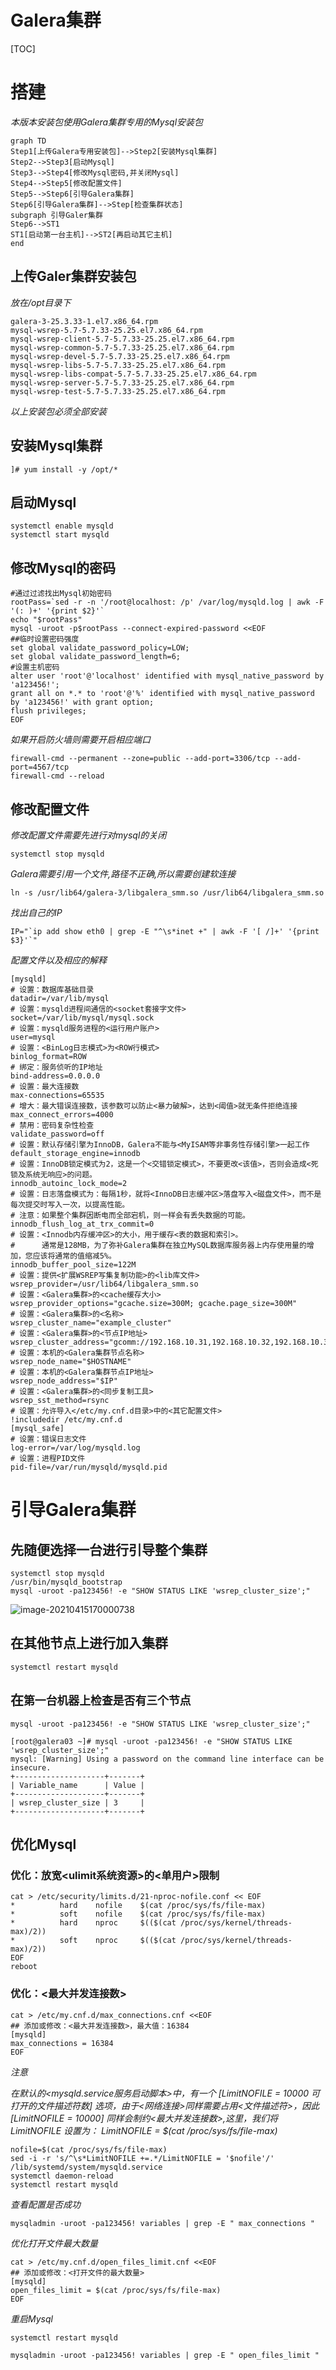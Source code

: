 # Galera集群

[TOC]

# 搭建

*本版本安装包使用Galera集群专用的Mysql安装包*

```mermaid
graph TD
Step1[上传Galera专用安装包]-->Step2[安装Mysql集群]
Step2-->Step3[启动Mysql]
Step3-->Step4[修改Mysql密码,并关闭Mysql]
Step4-->Step5[修改配置文件]
Step5-->Step6[引导Galera集群]
Step6[引导Galera集群]-->Step[检查集群状态]
subgraph 引导Galer集群
Step6-->ST1
ST1[启动第一台主机]-->ST2[再启动其它主机]
end
```

## 上传Galer集群安装包

*放在/opt目录下*

```shell
galera-3-25.3.33-1.el7.x86_64.rpm
mysql-wsrep-5.7-5.7.33-25.25.el7.x86_64.rpm
mysql-wsrep-client-5.7-5.7.33-25.25.el7.x86_64.rpm
mysql-wsrep-common-5.7-5.7.33-25.25.el7.x86_64.rpm
mysql-wsrep-devel-5.7-5.7.33-25.25.el7.x86_64.rpm
mysql-wsrep-libs-5.7-5.7.33-25.25.el7.x86_64.rpm
mysql-wsrep-libs-compat-5.7-5.7.33-25.25.el7.x86_64.rpm
mysql-wsrep-server-5.7-5.7.33-25.25.el7.x86_64.rpm
mysql-wsrep-test-5.7-5.7.33-25.25.el7.x86_64.rpm
```

*以上安装包必须全部安装*

## 安装Mysql集群

```shell
]# yum install -y /opt/*
```

## 启动Mysql

```shell
systemctl enable mysqld
systemctl start mysqld
```

## 修改Mysql的密码

```shell
#通过过滤找出Mysql初始密码
rootPass=`sed -r -n '/root@localhost: /p' /var/log/mysqld.log | awk -F '(: )+' '{print $2}'`
echo "$rootPass"
mysql -uroot -p$rootPass --connect-expired-password <<EOF
##临时设置密码强度
set global validate_password_policy=LOW; 
set global validate_password_length=6; 
#设置主机密码
alter user 'root'@'localhost' identified with mysql_native_password by 'a123456!'; 
grant all on *.* to 'root'@'%' identified with mysql_native_password by 'a123456!' with grant option;
flush privileges;
EOF
```

*如果开启防火墙则需要开启相应端口*

```shell
firewall-cmd --permanent --zone=public --add-port=3306/tcp --add-port=4567/tcp
firewall-cmd --reload
```

## 修改配置文件

*修改配置文件需要先进行对mysql的关闭*

```shell
systemctl stop mysqld
```

*Galera需要引用一个文件,路径不正确,所以需要创建软连接*

```shell
ln -s /usr/lib64/galera-3/libgalera_smm.so /usr/lib64/libgalera_smm.so
```

*找出自己的IP*

```shell
IP="`ip add show eth0 | grep -E "^\s*inet +" | awk -F '[ /]+' '{print $3}'`"
```

*配置文件以及相应的解释*

```shell
[mysqld]
# 设置：数据库基础目录
datadir=/var/lib/mysql
# 设置：mysqld进程间通信的<socket套接字文件>
socket=/var/lib/mysql/mysql.sock
# 设置：mysqld服务进程的<运行用户账户>
user=mysql
# 设置：<BinLog日志模式>为<ROW行模式>
binlog_format=ROW
# 绑定：服务侦听的IP地址
bind-address=0.0.0.0
# 设置：最大连接数
max-connections=65535
# 增大：最大错误连接数，该参数可以防止<暴力破解>，达到<阈值>就无条件拒绝连接
max_connect_errors=4000
# 禁用：密码复杂性检查
validate_password=off
# 设置：默认存储引擎为InnoDB，Galera不能与<MyISAM等非事务性存储引擎>一起工作
default_storage_engine=innodb
# 设置：InnoDB锁定模式为2，这是一个<交错锁定模式>，不要更改<该值>，否则会造成<死锁及系统无响应>的问题。
innodb_autoinc_lock_mode=2
# 设置：日志落盘模式为：每隔1秒，就将<InnoDB日志缓冲区>落盘写入<磁盘文件>，而不是每次提交时写入一次，以提高性能。
# 注意：如果整个集群因断电而全部宕机，则一样会有丢失数据的可能。
innodb_flush_log_at_trx_commit=0
# 设置：<Innodb内存缓冲区>的大小，用于缓存<表的数据和索引>。
#      通常是128MB，为了弥补Galera集群在独立MySQL数据库服务器上内存使用量的增加，您应该将通常的值缩减5%。
innodb_buffer_pool_size=122M
# 设置：提供<扩展WSREP写集复制功能>的<lib库文件>
wsrep_provider=/usr/lib64/libgalera_smm.so
# 设置：<Galera集群>的<cache缓存大小>
wsrep_provider_options="gcache.size=300M; gcache.page_size=300M"
# 设置：<Galera集群>的<名称>
wsrep_cluster_name="example_cluster"
# 设置：<Galera集群>的<节点IP地址>
wsrep_cluster_address="gcomm://192.168.10.31,192.168.10.32,192.168.10.33"
# 设置：本机的<Galera集群节点名称>
wsrep_node_name="$HOSTNAME"
# 设置：本机的<Galera集群节点IP地址>
wsrep_node_address="$IP"
# 设置：<Galera集群>的<同步复制工具>
wsrep_sst_method=rsync
# 设置：允许导入</etc/my.cnf.d目录>中的<其它配置文件>
!includedir /etc/my.cnf.d
[mysql_safe]
# 设置：错误日志文件
log-error=/var/log/mysqld.log
# 设置：进程PID文件
pid-file=/var/run/mysqld/mysqld.pid
```

# 引导Galera集群

## 先随便选择一台进行引导整个集群

```shell
systemctl stop mysqld
/usr/bin/mysqld_bootstrap
mysql -uroot -pa123456! -e "SHOW STATUS LIKE 'wsrep_cluster_size';"
```

![image-20210415170000738](C:\Users\86134\Desktop\image-20210415170000738.png)



## 在其他节点上进行加入集群

```shell
systemctl restart mysqld
```

## 在`第一台机器上检查是否有三个节点` 

```shell
mysql -uroot -pa123456! -e "SHOW STATUS LIKE 'wsrep_cluster_size';"
```

```shell
[root@galera03 ~]# mysql -uroot -pa123456! -e "SHOW STATUS LIKE 'wsrep_cluster_size';"
mysql: [Warning] Using a password on the command line interface can be insecure.
+--------------------+-------+
| Variable_name      | Value |
+--------------------+-------+
| wsrep_cluster_size | 3     |
+--------------------+-------+
```

## 优化Mysql

### 优化：放宽<ulimit系统资源>的<单用户>限制

```shell
cat > /etc/security/limits.d/21-nproc-nofile.conf << EOF
*          hard    nofile    $(cat /proc/sys/fs/file-max)
*          soft    nofile    $(cat /proc/sys/fs/file-max)
*          hard    nproc     $(($(cat /proc/sys/kernel/threads-max)/2))
*          soft    nproc     $(($(cat /proc/sys/kernel/threads-max)/2))
EOF
reboot

```

### 优化：<最大并发连接数>

```shell
cat > /etc/my.cnf.d/max_connections.cnf <<EOF
## 添加或修改：<最大并发连接数>，最大值：16384
[mysqld]
max_connections = 16384
EOF
```

*注意*

*在默认的<mysqld.service服务启动脚本>中，有一个 [LimitNOFILE = 10000 可打开的文件描述符数] 选项，由于<网络连接>同样需要占用<文件描述符>，因此 [LimitNOFILE = 10000] 同样会制约<最大并发连接数>,这里，我们将 LimitNOFILE 设置为： LimitNOFILE = $(cat /proc/sys/fs/file-max)*

```shell
nofile=$(cat /proc/sys/fs/file-max)
sed -i -r 's/^\s*LimitNOFILE +=.*/LimitNOFILE = '$nofile'/' /lib/systemd/system/mysqld.service
systemctl daemon-reload
systemctl restart mysqld
```

*查看配置是否成功*

```shell
mysqladmin -uroot -pa123456! variables | grep -E " max_connections "
```

*优化打开文件最大数量*

```shell
cat > /etc/my.cnf.d/open_files_limit.cnf <<EOF
## 添加或修改：<打开文件的最大数量>
[mysqld]
open_files_limit = $(cat /proc/sys/fs/file-max)
EOF
```

*重启Mysql*

```shell
systemctl restart mysqld
```

```shell
mysqladmin -uroot -pa123456! variables | grep -E " open_files_limit "
```
